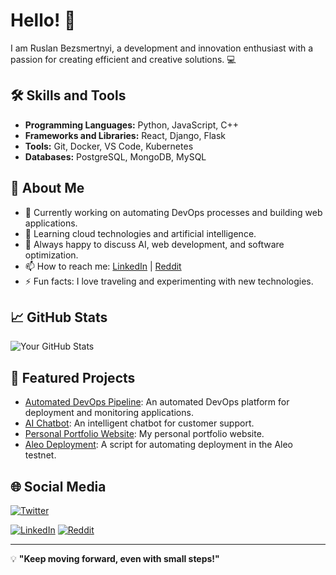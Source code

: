 # Hello! 👋

I am Ruslan Bezsmertnyi, a development and innovation enthusiast with a passion for creating efficient and creative solutions. 💻

## 🛠️ Skills and Tools

- **Programming Languages:** Python, JavaScript, C++
- **Frameworks and Libraries:** React, Django, Flask
- **Tools:** Git, Docker, VS Code, Kubernetes
- **Databases:** PostgreSQL, MongoDB, MySQL

## 🌟 About Me

- 🔭 Currently working on automating DevOps processes and building web applications.
- 🌱 Learning cloud technologies and artificial intelligence.
- 💬 Always happy to discuss AI, web development, and software optimization.
- 📫 How to reach me: [LinkedIn](https://www.linkedin.com/in/%D1%80%D1%83%D1%81%D0%BB%D0%B0%D0%BD-%D0%B1%D0%B5%D0%B7%D1%81%D0%BC%D0%B5%D1%80%D1%82%D0%BD%D0%B8%D0%B9-450b83220/) | [Reddit](https://www.reddit.com/user/Particular-Daikon-12/?utm_source=share&utm_medium=web3x&utm_name=web3xcss&utm_term=1&utm_content=share_button)
- ⚡ Fun facts: I love traveling and experimenting with new technologies.

## 📈 GitHub Stats

![Your GitHub Stats](https://github-readme-stats.vercel.app/api?username=vmr2323&show_icons=true&theme=radical)

## 📂 Featured Projects

- [Automated DevOps Pipeline](#): An automated DevOps platform for deployment and monitoring applications.
- [AI Chatbot](#): An intelligent chatbot for customer support.
- [Personal Portfolio Website](#): My personal portfolio website.
- [Aleo Deployment](https://github.com/vmr2323/aleo_deployment): A script for automating deployment in the Aleo testnet.

## 🌐 Social Media

[![Twitter](https://img.shields.io/badge/Twitter-blue?style=for-the-badge&logo=twitter&logoColor=white)](https://x.com/Mamin_Chaklun)

[![LinkedIn](https://img.shields.io/badge/LinkedIn-blue?style=for-the-badge&logo=linkedin&logoColor=white)](https://www.linkedin.com/in/%D1%80%D1%83%D1%81%D0%BB%D0%B0%D0%BD-%D0%B1%D0%B5%D0%B7%D1%81%D0%BC%D0%B5%D1%80%D1%82%D0%BD%D0%B8%D0%B9-450b83220/)
[![Reddit](https://img.shields.io/badge/Reddit-orange?style=for-the-badge&logo=reddit&logoColor=white)](https://www.reddit.com/user/Particular-Daikon-12/?utm_source=share&utm_medium=web3x&utm_name=web3xcss&utm_term=1&utm_content=share_button)

---

💡 **"Keep moving forward, even with small steps!"**
